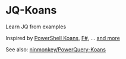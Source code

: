 # JQ-Koans
Learn JQ from examples

Inspired by [PowerShell Koans](https://github.com/vexx32/PSKoans), [F#](https://github.com/ChrisMarinos/FSharpKoans), ... [and more](https://github.com/search?q=Koans)

See also: [ninmonkey/PowerQuery-Koans](https://github.com/ninmonkey/PowerQuery-Koans)
